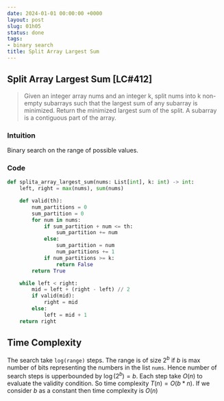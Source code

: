 ```yaml
---
date: 2024-01-01 00:00:00 +0000
layout: post
slug: 01h05
status: done
tags:
- binary search
title: Split Array Largest Sum
---
```


## Split Array Largest Sum [LC#412]
> Given an integer array nums and an integer k, split nums into k non-empty subarrays such that the largest sum of any subarray is minimized. Return the minimized largest sum of the split. A subarray is a contiguous part of the array.


### Intuition
Binary search on the range of possible values.


### Code
```python
def splita_array_largest_sum(nums: List[int], k: int) -> int:
    left, right = max(nums), sum(nums)

    def valid(th):
        num_partitions = 0
        sum_partition = 0
        for num in nums:
            if sum_partition + num <= th:
                sum_partition += num
            else:
                sum_partition = num
                num_partitions += 1
            if num_partitions >= k:
                return False
        return True

    while left < right:
        mid = left + (right - left) // 2
        if valid(mid):
            right = mid
        else:
            left = mid + 1
    return right
```

## Time Complexity
The search take `log(range)` steps. The range is of size $2^b$ if $b$ is max number of bits representing the numbers in the list `nums`. Hence number of search steps is upperbounded by $\log (2^b) = b$. Each step take $O(n)$ to evaluate the validity condition. So time complexity $T(n) = O(b \ast n)$. If we consider $b$ as a constant then time complexity is $O(n)$